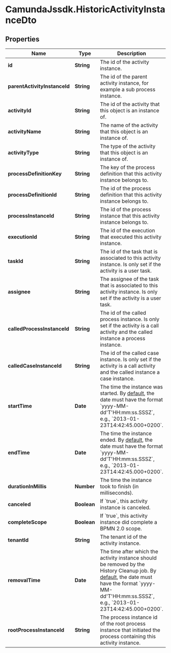 # CamundaJssdk.HistoricActivityInstanceDto

## Properties

Name | Type | Description | Notes
------------ | ------------- | ------------- | -------------
**id** | **String** | The id of the activity instance. | [optional] 
**parentActivityInstanceId** | **String** | The id of the parent activity instance, for example a sub process instance. | [optional] 
**activityId** | **String** | The id of the activity that this object is an instance of. | [optional] 
**activityName** | **String** | The name of the activity that this object is an instance of. | [optional] 
**activityType** | **String** | The type of the activity that this object is an instance of. | [optional] 
**processDefinitionKey** | **String** | The key of the process definition that this activity instance belongs to. | [optional] 
**processDefinitionId** | **String** | The id of the process definition that this activity instance belongs to. | [optional] 
**processInstanceId** | **String** | The id of the process instance that this activity instance belongs to. | [optional] 
**executionId** | **String** | The id of the execution that executed this activity instance. | [optional] 
**taskId** | **String** | The id of the task that is associated to this activity instance. Is only set if the activity is a user task. | [optional] 
**assignee** | **String** | The assignee of the task that is associated to this activity instance. Is only set if the activity is a user task. | [optional] 
**calledProcessInstanceId** | **String** | The id of the called process instance. Is only set if the activity is a call activity and the called instance a process instance. | [optional] 
**calledCaseInstanceId** | **String** | The id of the called case instance. Is only set if the activity is a call activity and the called instance a case instance. | [optional] 
**startTime** | **Date** | The time the instance was started. By [default](https://docs.camunda.org/manual/7.14/reference/rest/overview/date-format/), the date must have the format &#x60;yyyy-MM-dd&#39;T&#39;HH:mm:ss.SSSZ&#x60;, e.g., &#x60;2013-01-23T14:42:45.000+0200&#x60;. | [optional] 
**endTime** | **Date** | The time the instance ended. By [default](https://docs.camunda.org/manual/7.14/reference/rest/overview/date-format/), the date must have the format &#x60;yyyy-MM-dd&#39;T&#39;HH:mm:ss.SSSZ&#x60;, e.g., &#x60;2013-01-23T14:42:45.000+0200&#x60;. | [optional] 
**durationInMillis** | **Number** | The time the instance took to finish (in milliseconds). | [optional] 
**canceled** | **Boolean** | If &#x60;true&#x60;, this activity instance is canceled. | [optional] 
**completeScope** | **Boolean** | If &#x60;true&#x60;, this activity instance did complete a BPMN 2.0 scope. | [optional] 
**tenantId** | **String** | The tenant id of the activity instance. | [optional] 
**removalTime** | **Date** | The time after which the activity instance should be removed by the History Cleanup job. By [default](https://docs.camunda.org/manual/7.14/reference/rest/overview/date-format/), the date must have the format &#x60;yyyy-MM-dd&#39;T&#39;HH:mm:ss.SSSZ&#x60;, e.g., &#x60;2013-01-23T14:42:45.000+0200&#x60;. | [optional] 
**rootProcessInstanceId** | **String** | The process instance id of the root process instance that initiated the process containing this activity instance. | [optional] 


